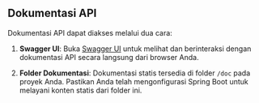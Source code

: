 ## Dokumentasi API

Dokumentasi API dapat diakses melalui dua cara:

1. **Swagger UI**: Buka [Swagger UI](http://localhost:8080/swagger-ui/index.html#/) untuk melihat dan berinteraksi dengan dokumentasi API secara langsung dari browser Anda.

2. **Folder Dokumentasi**: Dokumentasi statis tersedia di folder `/doc` pada proyek Anda. Pastikan Anda telah mengonfigurasi Spring Boot untuk melayani konten statis dari folder ini.